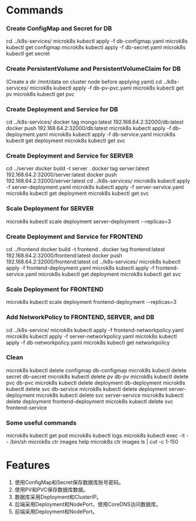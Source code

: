 # Commands
### Create ConfigMap and Secret for DB
cd ../k8s-services/
microk8s kubectl apply -f db-configmap.yaml
microk8s kubectl get configmap
microk8s kubectl apply -f db-secret.yaml
microk8s kubectl get secret
### Create PersistentVolume and PersistentVolumeClaim for DB
(Create a dir /mnt/data on cluster node before applying yaml)
cd ../k8s-services/
microk8s kubectl apply -f db-pv-pvc.yaml
microk8s kubectl get pv
microk8s kubectl get pvc
### Create Deployment and Service for DB
cd ../k8s-services/
docker tag mongo:latest 192.168.64.2:32000/db:latest
docker push 192.168.64.2:32000/db:latest
microk8s kubectl apply -f db-deployment.yaml
microk8s kubectl apply -f db-service.yaml
microk8s kubectl get deployment
microk8s kubectl get svc
### Create Deployment and Service for SERVER
cd ../server
docker build -t server .
docker tag server:latest 192.168.64.2:32000/server:latest
docker push 192.168.64.2:32000/server:latest
cd ../k8s-services/
microk8s kubectl apply -f server-deployment.yaml
microk8s kubectl apply -f server-service.yaml
microk8s kubectl get deployment
microk8s kubectl get svc
### Scale Deployment for SERVER
microk8s kubectl scale deployment server-deployment --replicas=3
### Create Deployment and Service for FRONTEND
cd ../frontend
docker build -t frontend .
docker tag frontend:latest 192.168.64.2:32000/frontend:latest
docker push 192.168.64.2:32000/frontend:latest
cd ../k8s-services/
microk8s kubectl apply -f frontend-deployment.yaml
microk8s kubectl apply -f frontend-service.yaml
microk8s kubectl get deployment
microk8s kubectl get svc
### Scale Deployment for FRONTEND
microk8s kubectl scale deployment frontend-deployment --replicas=3
### Add NetworkPolicy to FRONTEND, SERVER, and DB
cd ../k8s-service/
microk8s kubectl apply -f frontend-networkpolicy.yaml
microk8s kubectl apply -f server-networkpolicy.yaml
microk8s kubectl apply -f db-networkpolicy.yaml
microk8s kubectl get networkpolicy
### Clean
microk8s kubectl delete configmap db-configmap
microk8s kubectl delete secret db-secret
microk8s kubectl delete pv db-pv
microk8s kubectl delete pvc db-pvc
microk8s kubectl delete deployment db-deployment
microk8s kubectl delete svc db-service
microk8s kubectl delete deployment server-deployment
microk8s kubectl delete svc server-service
microk8s kubectl delete deployment frontend-deployment
microk8s kubectl delete svc frontend-service
### Some useful commands
microk8s kubectl get pod
microk8s kubectl logs <pod>
microk8s kubectl exec -it <pod> -- /bin/sh
microk8s ctr images help
microk8s ctr images ls | cut -c 1-150

# Features
1. 使用ConfigMap和Secret保存数据库账号密码。
2. 使用PV和PVC保存数据库数据。
3. 数据库采用Deployment和ClusterIP。
4. 后端采用Deployment和NodePort，使用CoreDNS访问数据库。
5. 前端采用Deployment和NodePort。
